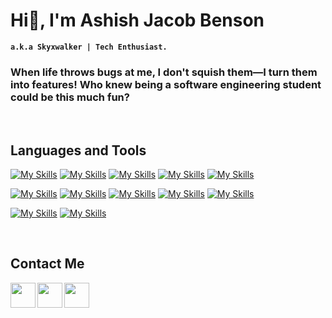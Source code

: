 # Hi👋, I'm Ashish Jacob Benson 

**`a.k.a Skyxwalker | Tech Enthusiast.`** 

### When life throws bugs at me, I don't squish them—I turn them into features! Who knew being a software engineering student could be this much fun? 

&nbsp;

## **Languages and Tools**
[![My Skills](https://skillicons.dev/icons?i=html&perline=4)]()
[![My Skills](https://skillicons.dev/icons?i=css&perline=4)]()
[![My Skills](https://skillicons.dev/icons?i=js&perline=4)]()
[![My Skills](https://skillicons.dev/icons?i=cs&perline=4)](https://dotnet.microsoft.com/en-us/languages/csharp)
[![My Skills](https://skillicons.dev/icons?i=dotnet&perline=4)](https://dotnet.microsoft.com/en-us/)

[![My Skills](https://skillicons.dev/icons?i=java&perline=4)]()
[![My Skills](https://skillicons.dev/icons?i=py&perline=4)]()
[![My Skills](https://skillicons.dev/icons?i=mysql&perline=4)]()
[![My Skills](https://skillicons.dev/icons?i=visualstudio&perline=4)]()
[![My Skills](https://skillicons.dev/icons?i=vscode&perline=4)]()

[![My Skills](https://skillicons.dev/icons?i=git&perline=4)]()
[![My Skills](https://skillicons.dev/icons?i=figma&perline=4)]()


&nbsp;

## **Contact Me**
<a href="https://www.linkedin.com/in/ashish-jacob-benson-417342230/"><img align="left" width="40px" src="https://cdn-icons-png.flaticon.com/512/3536/3536505.png" /></a> 

<a href="https://github.com/skyxwalker"><img align="left" width="40px" src="https://cdn-icons-png.flaticon.com/512/733/733553.png" /></a> 

<!--<a href="https://open.spotify.com/playlist/yourspotifyplaylist"><img align="left" width="40px" src="https://cdn-icons-png.flaticon.com/512/2585/2585161.png" /></a> -->
<a href="https://www.instagram.com/ashish_jacob_benson">
  <img align="left" width="40px" src="https://cdn-icons-png.flaticon.com/512/2111/2111463.png" /> </a> 

&nbsp;

